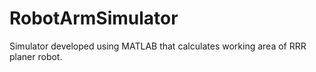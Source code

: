 # RobotArmSimulator
 Simulator developed using MATLAB that calculates working area of RRR planer robot.
